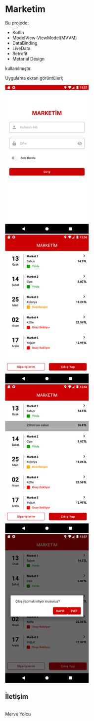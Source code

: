 # Marketim

Bu projede;

- Kotlin
- ModelView-ViewModel(MVVM)
- DataBinding
- LiveData
- Retrofit
- Metarial Design

kullanılmıştır.

Uygulama ekran görüntüleri;

![Login Screen](screenshots/login_screen.png)
![Orders Screen 1](screenshots/orders_screen1.png)
</br>
![Orders Screen 2](screenshots/orders_screen2.png)
![Orders Screen 3](screenshots/orders_screen3.png)
</br>

## İletişim
</br>
Merve Yolcu
</br>
<merveylcu@gmail.com>